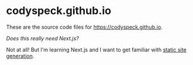 # codyspeck.github.io

These are the source code files for https://codyspeck.github.io.

_Does this really need Next.js?_

Not at all! But I'm learning Next.js and I want to get familiar with [static site generation](https://nextjs.org/docs/basic-features/pages#static-generation-recommended).
